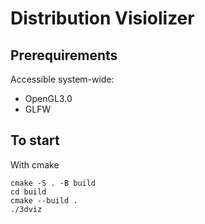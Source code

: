 # Distribution Visiolizer
## Prerequirements
Accessible system-wide:
- OpenGL3.0
- GLFW

## To start
With cmake
```
cmake -S . -B build
cd build
cmake --build .
./3dviz
```

